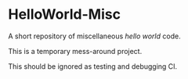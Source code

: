 # HelloWorld-Misc


A short repository of miscellaneous *hello world* code.


This is a temporary mess-around project.


This should be ignored as testing and debugging CI.
